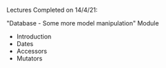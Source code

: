 Lectures Completed on 14/4/21:

"Database - Some more model manipulation" Module
* Introduction
* Dates
* Accessors
* Mutators